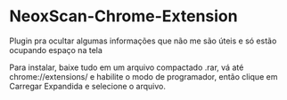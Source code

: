 # NeoxScan-Chrome-Extension
Plugin pra ocultar algumas informações que não me são úteis e só estão ocupando espaço na tela

Para instalar, baixe tudo em um arquivo compactado .rar, vá até chrome://extensions/ e habilite o modo de programador, então clique em Carregar Expandida e selecione o arquivo.